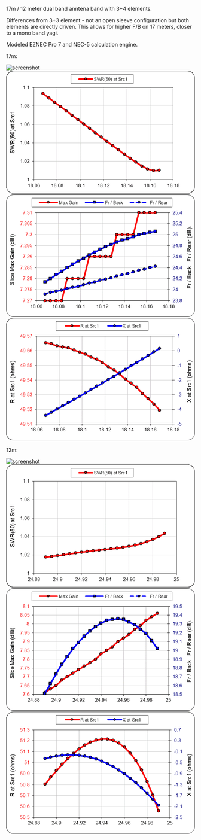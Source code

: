 17m / 12 meter dual band anntena band with 3+4 elements.

Differences from 3+3 element - not an open sleeve configuration but both elements are directly driven.
This allows for higher F/B on 17 meters, closer to a mono band yagi.

Modeled EZNEC Pro 7 and NEC-5 calculation engine.

17m:

![screenshot](3%2B4%20FieldsPolar.gif)
![screenshot](3%2B4%20SWR.gif)
![screenshot](3%2B4%20Gain.gif)
![screenshot](3%2B4%20RandX.gif)

12m:

![screenshot](3%2B4%20FieldsPolar_24.gif)
![screenshot](3%2B4%20SWR_24.gif)
![screenshot](3%2B4%20Gain_24.gif)
![screenshot](3%2B4%20RandX_24.gif)
